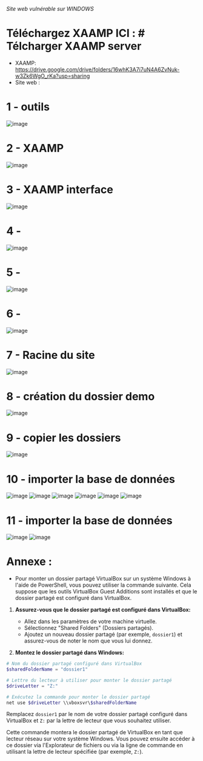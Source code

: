 
*Site web vulnérable sur WINDOWS*
# Téléchargez XAAMP ICI : # Télcharger XAAMP server

- XAAMP: https://drive.google.com/drive/folders/16whK3A7i7uN4A6ZvNuk-w3Zk6WgO_rKa?usp=sharing
- Site web : 
# 1 - outils
![image](https://github.com/hrhouma/securite-logiciels-applications/assets/10111526/7d37db99-eb5a-48d0-b374-6c9e550b98fd)

# 2 - XAAMP
![image](https://github.com/hrhouma/securite-logiciels-applications/assets/10111526/c3793813-f692-47d3-ac9d-b5e1a7afc49b)

# 3 - XAAMP interface
![image](https://github.com/hrhouma/securite-logiciels-applications/assets/10111526/7f304a02-ddfd-4df4-ab72-02ddbbfdafab)

# 4 -
![image](https://github.com/hrhouma/securite-logiciels-applications/assets/10111526/af721017-0b59-44df-a153-77f2057eedaf)

# 5 -
![image](https://github.com/hrhouma/securite-logiciels-applications/assets/10111526/885abee0-de77-4751-9665-7d59c5bd96eb)

# 6 -
![image](https://github.com/hrhouma/securite-logiciels-applications/assets/10111526/827ef920-3524-449d-a070-e3fe61326930)

# 7 - Racine du site
![image](https://github.com/hrhouma/securite-logiciels-applications/assets/10111526/c7b4888a-0ffe-44af-9b2f-aa50f4a44826)


# 8 - création du dossier demo
![image](https://github.com/hrhouma/securite-logiciels-applications/assets/10111526/e242e421-9cc8-4878-a187-bd7f6b41289d)

# 9 - copier les dossiers
![image](https://github.com/hrhouma/securite-logiciels-applications/assets/10111526/e6720994-9446-4bc2-a8d3-9042bc3e3336)

# 10 - importer la base de données
![image](https://github.com/hrhouma/securite-logiciels-applications/assets/10111526/a426bc8c-1012-46b1-845b-476079304db4)
![image](https://github.com/hrhouma/securite-logiciels-applications/assets/10111526/b5750ffc-bdce-4db2-83bd-d12a7e6c1d86)
![image](https://github.com/hrhouma/securite-logiciels-applications/assets/10111526/2eeb675d-0594-49aa-b516-e1e4c3baf755)
![image](https://github.com/hrhouma/securite-logiciels-applications/assets/10111526/00b61d53-27cd-4374-a1aa-ece2768dea79)
![image](https://github.com/hrhouma/securite-logiciels-applications/assets/10111526/fdcf6b21-11d4-4b06-9838-2d520ad887e9)
![image](https://github.com/hrhouma/securite-logiciels-applications/assets/10111526/aaff37f0-70e3-4d5d-ad00-bda027376310)

# 11 - importer la base de données
![image](https://github.com/hrhouma/securite-logiciels-applications/assets/10111526/72728406-7718-45ed-b3ce-321252248ff0)
![image](https://github.com/hrhouma/securite-logiciels-applications/assets/10111526/130a8fe1-5b34-4e5f-9960-fcb9efb3adc3)




# Annexe :
- Pour monter un dossier partagé VirtualBox sur un système Windows à l'aide de PowerShell, vous pouvez utiliser la commande suivante. Cela suppose que les outils VirtualBox Guest Additions sont installés et que le dossier partagé est configuré dans VirtualBox.

1. **Assurez-vous que le dossier partagé est configuré dans VirtualBox:**
   - Allez dans les paramètres de votre machine virtuelle.
   - Sélectionnez "Shared Folders" (Dossiers partagés).
   - Ajoutez un nouveau dossier partagé (par exemple, `dossier1`) et assurez-vous de noter le nom que vous lui donnez.

2. **Montez le dossier partagé dans Windows:**

```powershell
# Nom du dossier partagé configuré dans VirtualBox
$sharedFolderName = "dossier1"

# Lettre du lecteur à utiliser pour monter le dossier partagé
$driveLetter = "Z:"

# Exécutez la commande pour monter le dossier partagé
net use $driveLetter \\vboxsvr\$sharedFolderName
```

Remplacez `dossier1` par le nom de votre dossier partagé configuré dans VirtualBox et `Z:` par la lettre de lecteur que vous souhaitez utiliser.

Cette commande montera le dossier partagé de VirtualBox en tant que lecteur réseau sur votre système Windows. Vous pouvez ensuite accéder à ce dossier via l'Explorateur de fichiers ou via la ligne de commande en utilisant la lettre de lecteur spécifiée (par exemple, `Z:`).




